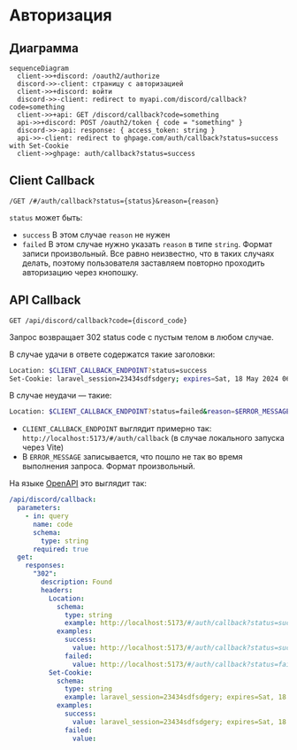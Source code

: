 # Авторизация

## Диаграмма

```mermaid
sequenceDiagram
  client->>+discord: /oauth2/authorize
  discord->>-client: страницу с авторизацией
  client->>+discord: войти
  discord->>-client: redirect to myapi.com/discord/callback?code=something
  client->>+api: GET /discord/callback?code=something
  api->>+discord: POST /oauth2/token { code = "something" }
  discord->>-api: response: { access_token: string }
  api->>-client: redirect to ghpage.com/auth/callback?status=success with Set-Cookie
  client->>ghpage: auth/callback?status=success
```

## Client Callback

`/GET /#/auth/callback?status={status}&reason={reason}`

`status` может быть:

* `success`
  В этом случае `reason` не нужен
* `failed`
  В этом случае нужно указать `reason` в типе `string`. Формат записи произвольный. Все равно неизвестно, что в таких случаях делать, поэтому пользователя заставляем повторно проходить авторизацию через кнопошку.

## API Callback

`GET /api/discord/callback?code={discord_code}`

Запрос возвращает 302 status code с пустым телом в любом случае.

В случае удачи в ответе содержатся такие заголовки:

```bash
Location: $CLIENT_CALLBACK_ENDPOINT?status=success
Set-Cookie: laravel_session=23434sdfsdgery; expires=Sat, 18 May 2024 06:06:11 GMT; Max-Age=7200; path=/; httponly; samesite=lax
```

В случае неудачи — такие:

```bash
Location: $CLIENT_CALLBACK_ENDPOINT?status=failed&reason=$ERROR_MESSAGE
```

* `CLIENT_CALLBACK_ENDPOINT` выглядит примерно так: `http://localhost:5173/#/auth/callback` (в случае локального запуска через Vite)
* В `ERROR_MESSAGE` записывается, что пошло не так во время выполнения запроса. Формат произвольный.

На языке [OpenAPI](https://www.openapis.org/) это выглядит так:

```yml
/api/discord/callback:
  parameters:
    - in: query
      name: code
      schema:
        type: string
      required: true
  get:
    responses:
      "302":
        description: Found
        headers:
          Location:
            schema:
              type: string
              example: http://localhost:5173/#/auth/callback?status=success
            examples:
              success:
                value: http://localhost:5173/#/auth/callback?status=success
              failed:
                value: http://localhost:5173/#/auth/callback?status=failed&reason=Code_error
          Set-Cookie:
            schema:
              type: string
              example: laravel_session=23434sdfsdgery; expires=Sat, 18 May 2024 06:06:11 GMT; Max-Age=7200; path=/; httponly; samesite=lax
            examples:
              success:
                value: laravel_session=23434sdfsdgery; expires=Sat, 18 May 2024 06:06:11 GMT; Max-Age=7200; path=/; httponly; samesite=lax
              failed:
                value:
```
